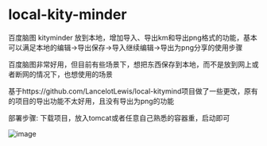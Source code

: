 # local-kity-minder
百度脑图 kityminder 放到本地，增加导入、导出km和导出png格式的功能，基本可以满足本地的编辑->导出保存->导入继续编辑->导出为png分享的使用步骤

百度脑图非常好用，但目前有些场景下，想把东西保存到本地，而不是放到网上或者断网的情况下，也想使用的场景

基于https://github.com/LancelotLewis/local-kitymind项目做了一些更改，原有的项目的导出功能不太好用，且没有导出为png的功能


部署步骤:
下载项目，放入tomcat或者任意自己熟悉的容器重，启动即可

![image](https://github.com/wythe0102/local-kity-minder/blob/master/doc/%E4%B8%BB%E7%95%8C%E9%9D%A2.png)
